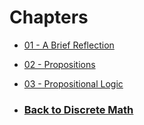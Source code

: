 # Chapters
 - [01 - A Brief Reflection](%WEBPATH%/courses/discretemath/chapters/01)
 - [02 - Propositions](%WEBPATH%/courses/discretemath/chapters/02)
 - [03 - Propositional Logic](%WEBPATH%/courses/discretemath/chapters/03)


 - ### [Back to Discrete Math](%WEBPATH%/courses/discretemath/)